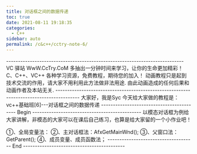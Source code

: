 ```yaml
---
title: 对话框之间的数据传递
toc: true
date: 2021-08-11 19:18:35
categories: 
  - C++
sidebar: auto
permalink: /c&c++/cctry-note-6/
---
```


\---------------------------------------------------------------------------
VC 驿站
WwW.CcTry.CoM
多抽出一分钟时间来学习，让你的生命更加精彩！
C、C++、VC++ 各种学习资源，免费教程，期待您的加入！
动画教程只是起到技术交流的作用，请大家不用利用此方法做非法用途.
由此动画造成的任何后果和动画作者及本站无关.
\----------------------------------------------------------------------------------------
大家好，我是Syc
今天给大家做的教程是：
vc++基础班[6]---对话框之间的数据传递
------------------------------------------ Begin ----------------------------------------------
以模态对话框为例给大家讲解，非模态的大家可以在课后自己练习，也算是给大家留的一个小作业吧！

①、全局变量法：
②、主对话框法：AfxGetMainWnd();
③、父窗口法：GetParent();
④、成员变量、成员函数法；
------------------------------------- End -------------------------------------------
